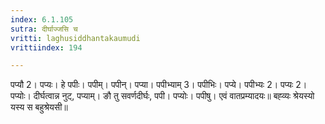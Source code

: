 ```yaml
---
index: 6.1.105
sutra: दीर्घाज्जसि च
vritti: laghusiddhantakaumudi
vrittiindex: 194

---
```

पप्यौ 2। पप्यः। हे पपीः। पपीम्। पपीन्। पप्या। पपीभ्याम् 3। पपीभिः। पप्ये। पपीभ्यः 2। पप्यः 2। पप्योः। दीर्घत्वान्न नुट्, पप्याम्। ङौ तु सवर्णदीर्घः, पपी। पप्योः। पपीषु। एवं वातप्रम्यादयः॥ बह्व्यः श्रेयस्यो यस्य स बहुश्रेयसी॥